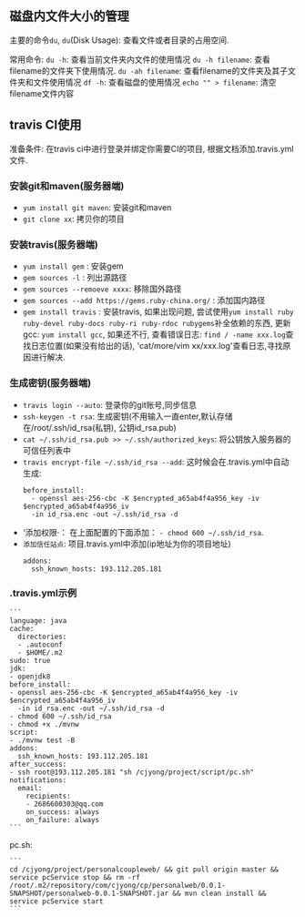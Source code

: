 ## 磁盘内文件大小的管理
主要的命令`du`, `du`(Disk Usage): 查看文件或者目录的占用空间.

常用命令: 
`du -h`: 查看当前文件夹内文件的使用情况
`du -h filename`: 查看filename的文件夹下使用情况.
`du -ah filename`: 查看filename的文件夹及其子文件夹和文件使用情况
`df -h`: 查看磁盘的使用情况
`echo "" > filename`: 清空filename文件内容



## travis CI使用
准备条件: 在travis ci中进行登录并绑定你需要CI的项目, 根据文档添加.travis.yml文件.

### 安装git和maven(服务器端)
+ `yum install git maven`: 安装git和maven
+ `git clone xx`: 拷贝你的项目

### 安装travis(服务器端)
+ `yum install gem` : 安装gem
+ `gem sources -l` : 列出源路径
+ `gem sources --remoeve xxxx`: 移除国外路径
+ `gem sources --add https://gems.ruby-china.org/` : 添加国内路径
+ `gem install travis` : 安装travis, 如果出现问题, 尝试使用`yum install ruby ruby-devel ruby-docs ruby-ri ruby-rdoc rubygems`补全依赖的东西, 更新gcc: `yum install gcc`, 如果还不行, 查看错误日志: `find / -name xxx.log`查找日志位置(如果没有给出的话), 'cat/more/vim xx/xxx.log'查看日志,寻找原因进行解决.

### 生成密钥(服务器端)
+ `travis login --auto`: 登录你的git账号,同步信息
+ `ssh-keygen -t rsa`: 生成密钥(不用输入一直enter,默认存储在/root/.ssh/id_rsa(私钥), 公钥id_rsa.pub)
+ `cat ~/.ssh/id_rsa.pub >> ~/.ssh/authorized_keys`: 将公钥放入服务器的可信任列表中
+ `travis encrypt-file ~/.ssh/id_rsa --add`: 这时候会在.travis.yml中自动生成: 
	```
	before_install:
	  - openssl aes-256-cbc -K $encrypted_a65ab4f4a956_key -iv $encrypted_a65ab4f4a956_iv
      -in id_rsa.enc -out ~/.ssh/id_rsa -d
	```
+ ‘添加权限·： 在上面配置的下面添加： `- chmod 600 ~/.ssh/id_rsa`.
+ `添加信任站点`: 项目.travis.yml中添加(ip地址为你的项目地址)
	```
	addons:
	  ssh_known_hosts: 193.112.205.181
	```
### .travis.yml示例

	```
	language: java
	cache:
	  directories:
	  - .autoconf
	  - $HOME/.m2
	sudo: true
	jdk:
	- openjdk8
	before_install:
	- openssl aes-256-cbc -K $encrypted_a65ab4f4a956_key -iv $encrypted_a65ab4f4a956_iv
	  -in id_rsa.enc -out ~/.ssh/id_rsa -d
	- chmod 600 ~/.ssh/id_rsa
	- chmod +x ./mvnw
	script:
	- ./mvnw test -B
	addons:
	  ssh_known_hosts: 193.112.205.181
	after_success:
	- ssh root@193.112.205.181 "sh /cjyong/project/script/pc.sh"
	notifications:
	  email:
		recipients:
		- 2686600303@qq.com
		on_success: always
		on_failure: always
	```

pc.sh:
	
	```
	cd /cjyong/project/personalcoupleweb/ && git pull origin master && service pcService stop && rm -rf /root/.m2/repository/com/cjyong/cp/personalweb/0.0.1-SNAPSHOT/personalweb-0.0.1-SNAPSHOT.jar && mvn clean install && service pcService start
	```

